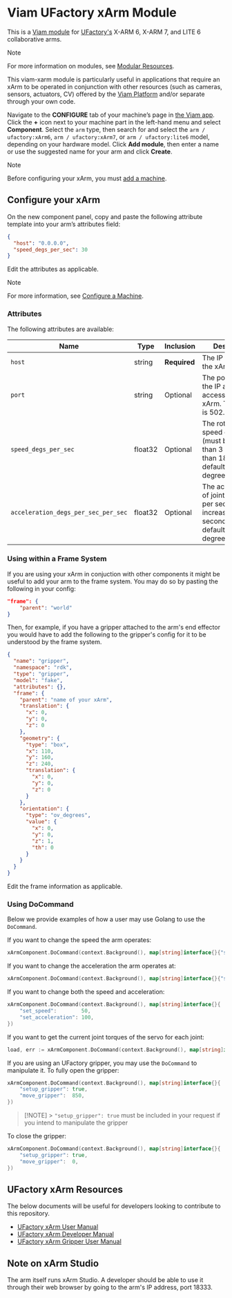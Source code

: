# Viam UFactory xArm Module

This is a [Viam module](https://docs.viam.com/how-tos/create-module/) for [UFactory's](https://www.ufactory.cc/) X-ARM 6, X-ARM 7, and LITE 6 collaborative arms.

> [!NOTE]
> For more information on modules, see [Modular Resources](https://docs.viam.com/registry/#modular-resources).

This viam-xarm module is particularly useful in applications that require an xArm to be operated in conjunction with other resources (such as cameras, sensors, actuators, CV) offered by the [Viam Platform](https://www.viam.com/) and/or separate through your own code.

Navigate to the **CONFIGURE** tab of your machine’s page in [the Viam app](https://app.viam.com/). Click the **+** icon next to your machine part in the left-hand menu and select **Component**. Select the `arm` type, then search for and select the `arm / ufactory:xArm6`, `arm / ufactory:xArm7`, or `arm / ufactory:lite6` model, depending on your hardware model. Click **Add module**, then enter a name or use the suggested name for your arm and click **Create**.

> [!NOTE]
> Before configuring your xArm, you must [add a machine](https://docs.viam.com/fleet/machines/#add-a-new-machine).

## Configure your xArm

On the new component panel, copy and paste the following attribute template into your arm’s attributes field:

```json
{
  "host": "0.0.0.0",
  "speed_degs_per_sec": 30
}
```

Edit the attributes as applicable.

> [!NOTE]
> For more information, see [Configure a Machine](https://docs.viam.com/build/configure/).

### Attributes

The following attributes are available:

| Name                                | Type    | Inclusion    | Description                                                                                                      |
| ----------------------------------- | ------- | ------------ | ---------------------------------------------------------------------------------------------------------------- |
| `host`                              | string  | **Required** | The IP address of the xArm.                                                                                      |
| `port`                              | string  | Optional     | The port at which the IP address accesses the xArm. The default is 502.                                          |
| `speed_degs_per_sec`                | float32 | Optional     | The rotational speed of the joints (must be greater than 3 and less than 180). The default is 50 degrees/second. |
| `acceleration_degs_per_sec_per_sec` | float32 | Optional     | The acceleration of joints in radians per second increase per second. The default is 100 degrees/second^2        |

### Using within a Frame System

If you are using your xArm in conjuction with other components it might be useful to add your arm to the frame system. You may do so by pasting the following in your config:

```json
"frame": {
    "parent": "world"
}
```

Then, for example, if you have a gripper attached to the arm's end effector you would have to add the following to the gripper's config for it to be understood by the frame system.

```json
{
  "name": "gripper",
  "namespace": "rdk",
  "type": "gripper",
  "model": "fake",
  "attributes": {},
  "frame": {
    "parent": "name of your xArm",
    "translation": {
      "x": 0,
      "y": 0,
      "z": 0
    },
    "geometry": {
      "type": "box",
      "x": 110,
      "y": 160,
      "z": 240,
      "translation": {
        "x": 0,
        "y": 0,
        "z": 0
      }
    },
    "orientation": {
      "type": "ov_degrees",
      "value": {
        "x": 0,
        "y": 0,
        "z": 1,
        "th": 0
      }
    }
  }
}
```

Edit the frame information as applicable.

### Using DoCommand

Below we provide examples of how a user may use Golang to use the `DoCommand`.

If you want to change the speed the arm operates:

```go
xArmComponent.DoCommand(context.Background(), map[string]interface{}{"set_speed": 50})
```

If you want to change the acceleration the arm operates at:

```go
xArmComponent.DoCommand(context.Background(), map[string]interface{}{"set_acceleration": 100})
```

If you want to change both the speed and acceleration:

```go
xArmComponent.DoCommand(context.Background(), map[string]interface{}{
    "set_speed":        50,
    "set_acceleration": 100,
})
```

If you want to get the current joint torques of the servo for each joint:

```go
load, err := xArmComponent.DoCommand(context.Background(), map[string]interface{}{"load": ""})
```

If you are using an UFactory gripper, you may use the `DoCommand` to manipulate it.
To fully open the gripper:

```go
xArmComponent.DoCommand(context.Background(), map[string]interface{}{
    "setup_gripper": true,
    "move_gripper":  850,
})
```

> [!NOTE] > `"setup_gripper": true` must be included in your request if you intend to manipulate the gripper

To close the gripper:

```go
xArmComponent.DoCommand(context.Background(), map[string]interface{}{
    "setup_gripper": true,
    "move_gripper":  0,
})
```

## UFactory xArm Resources

The below documents will be useful for developers looking to contribute to this repository.

- [UFactory xArm User Manual](https://www.ufactory.cc/wp-content/uploads/2023/05/xArm-User-Manual-V2.0.0.pdf)
- [UFactory xArm Developer Manual](https://www.ufactory.cc/wp-content/uploads/2023/04/xArm-Developer-Manual-V1.10.0.pdf)
- [UFactory xArm Gripper User Manual](http://download.ufactory.cc/xarm/tool/Gripper%20User%20Manual.pdf?v=1594857600061)

## Note on xArm Studio

The arm itself runs xArm Studio. A developer should be able to use it through their web browser by going to the arm's IP address, port 18333.
